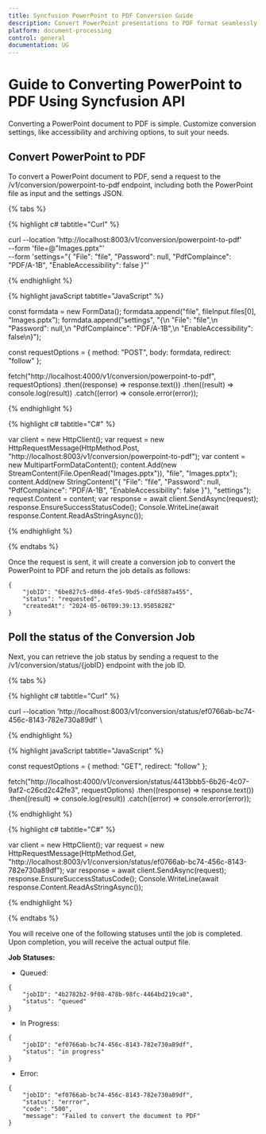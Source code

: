 ```yaml
---
title: Syncfusion PowerPoint to PDF Conversion Guide
description: Convert PowerPoint presentations to PDF format seamlessly using Syncfusion's API. Customize settings for integration tailored to your needs.
platform: document-processing
control: general
documentation: UG
---
```

# Guide to Converting PowerPoint to PDF Using Syncfusion API

Converting a PowerPoint document to PDF is simple. Customize conversion settings, like accessibility and archiving options, to suit your needs.

## Convert PowerPoint to PDF

To convert a PowerPoint document to PDF, send a request to the /v1/conversion/powerpoint-to-pdf endpoint, including both the PowerPoint file as input and the settings JSON.

{% tabs %}

{% highlight c# tabtitle="Curl" %}

curl --location 'http://localhost:8003/v1/conversion/powerpoint-to-pdf' \
--form 'file=@"Images.pptx"' \
--form 'settings="{
  \"File\": \"file\",
  \"Password\": null,
  \"PdfComplaince\": \"PDF/A-1B\",
  \"EnableAccessibility\": false
}"'

{% endhighlight %}

{% highlight javaScript tabtitle="JavaScript" %}

const formdata = new FormData();
formdata.append("file", fileInput.files[0], "Images.pptx");
formdata.append("settings", "{\n  \"File\": \"file\",\n  \"Password\": null,\n  \"PdfComplaince\": \"PDF/A-1B\",\n  \"EnableAccessibility\": false\n}");

const requestOptions = {
  method: "POST",
  body: formdata,
  redirect: "follow"
};

fetch("http://localhost:4000/v1/conversion/powerpoint-to-pdf", requestOptions)
  .then((response) => response.text())
  .then((result) => console.log(result))
  .catch((error) => console.error(error));

{% endhighlight %} 

{% highlight c# tabtitle="C#" %}

var client = new HttpClient();
var request = new HttpRequestMessage(HttpMethod.Post, "http://localhost:8003/v1/conversion/powerpoint-to-pdf");
var content = new MultipartFormDataContent();
content.Add(new StreamContent(File.OpenRead("Images.pptx")), "file", "Images.pptx");
content.Add(new StringContent("{
  \"File\": \"file\",
  \"Password\": null,
  \"PdfComplaince\": \"PDF/A-1B\",
  \"EnableAccessibility\": false
}"), "settings");
request.Content = content;
var response = await client.SendAsync(request);
response.EnsureSuccessStatusCode();
Console.WriteLine(await response.Content.ReadAsStringAsync());

{% endhighlight %} 

{% endtabs %}

Once the request is sent, it will create a conversion job to convert the PowerPoint to PDF and return the job details as follows:

```
{
    "jobID": "6be827c5-d86d-4fe5-9bd5-c8fd5887a455",
    "status": "requested",
    "createdAt": "2024-05-06T09:39:13.9505828Z"
}
```

## Poll the status of the Conversion Job

Next, you can retrieve the job status by sending a request to the /v1/conversion/status/{jobID} endpoint with the job ID.

{% tabs %}

{% highlight c# tabtitle="Curl" %}

curl --location 'http://localhost:8003/v1/conversion/status/ef0766ab-bc74-456c-8143-782e730a89df' \

{% endhighlight %}

{% highlight javaScript tabtitle="JavaScript" %}

const requestOptions = {
  method: "GET",
  redirect: "follow"
};

fetch("http://localhost:4000/v1/conversion/status/4413bbb5-6b26-4c07-9af2-c26cd2c42fe3", requestOptions)
  .then((response) => response.text())
  .then((result) => console.log(result))
  .catch((error) => console.error(error));

{% endhighlight %} 

{% highlight c# tabtitle="C#" %}

var client = new HttpClient();
var request = new HttpRequestMessage(HttpMethod.Get, "http://localhost:8003/v1/conversion/status/ef0766ab-bc74-456c-8143-782e730a89df");
var response = await client.SendAsync(request);
response.EnsureSuccessStatusCode();
Console.WriteLine(await response.Content.ReadAsStringAsync());

{% endhighlight %} 

{% endtabs %}

You will receive one of the following statuses until the job is completed. Upon completion, you will receive the actual output file.

**Job Statuses:**

- Queued:

```
{
    "jobID": "4b2782b2-9f08-478b-98fc-4464bd219ca0",
    "status": "queued"
}
```
- In Progress:

```
{
    "jobID": "ef0766ab-bc74-456c-8143-782e730a89df",
    "status": "in progress"
}
```
- Error:

```
{
    "jobID": "ef0766ab-bc74-456c-8143-782e730a89df",
    "status": "errror",
    "code": "500",
    "message": "Failed to convert the document to PDF"        
}
```